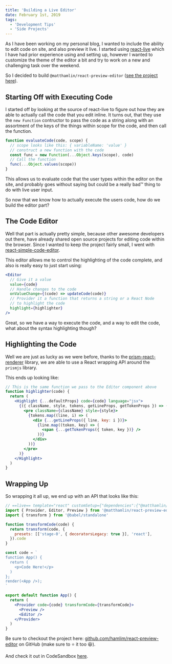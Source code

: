 ```yaml
---
title: 'Building a Live Editor'
date: February 1st, 2019
tags:
  - 'Development Tips'
  - 'Side Projects'
---
```


As I have been working on my personal blog, I wanted to include the ability to
edit code on site, and also preview it live. I started using
[react-live](https://github.com/FormidableLabs/react-live) which I have had
prior experience using and setting up, however I wanted to customize the theme
of the editor a bit and try to work on a new and challenging task over the
weekend.

So I decided to build `@matthamlin/react-preview-editor`
([see the project here](https://github.com/hamlim/react-preview-editor)).

## Starting Off with Executing Code

I started off by looking at the source of react-live to figure out how they are
able to actually call the code that you edit inline. It turns out, that they use
the `new Function` contructor to pass the code as a string along with an
assortment of the keys of the things within scope for the code, and then call
the function.

```js
function evaluateCode(code, scope) {
  // scope looks like this: { variableName: 'value' }
  // construct a new function with the code
  const func = new Function(...Object.keys(scope), code)
  // Call the function
  func(...Object.values(scope))
}
```

This allows us to evaluate code that the user types within the editor on the
site, and probably goes without saying but could be a really bad™️ thing to do
with live user input.

So now that we know how to actually execute the users code, how do we build the
editor part?

## The Code Editor

Well that part is actually pretty simple, because other awesome developers out
there, have already shared open source projects for editing code within the
browser. Since I wanted to keep the project fairly small, I went with
[react-simple-code-editor](http://satya164.xyz/react-simple-code-editor/).

This editor allows me to control the highlighting of the code complete, and also
is really easy to just start using:

```jsx
<Editor
  // Give it a value
  value={code}
  // Handle changes to the code
  onValueChange={(code) => updateCode(code)}
  // Provider it a function that returns a string or a React Node
  // to highlight the code
  highlight={highlighter}
/>
```

Great, so we have a way to execute the code, and a way to edit the code, what
about the syntax highlighting though?

## Highlighting the Code

Well we are just as lucky as we were before, thanks to the
[prism-react-renderer](https://github.com/FormidableLabs/prism-react-renderer)
library, we are able to use a React wrapping API around the `prismjs` library.

This ends up looking like:

```jsx
// This is the same function we pass to the Editor component above
function highlighter(code) {
  return (
    <Highlight {...defaultProps} code={code} language="jsx">
      {({ className, style, tokens, getLineProps, getTokenProps }) => (
        <pre className={className} style={style}>
          {tokens.map((line, i) => (
            <div {...getLineProps({ line, key: i })}>
              {line.map((token, key) => (
                <span {...getTokenProps({ token, key })} />
              ))}
            </div>
          ))}
        </pre>
      )}
    </Highlight>
  )
}
```

## Wrapping Up

So wrapping it all up, we end up with an API that looks like this:

```jsx
// ==live== template="react" customSetup={"dependencies":{"@matthamlin/react-preview-editor":"latest","@babel/standalone":"latest"}}
import { Provider, Editor, Preview } from '@matthamlin/react-preview-editor'
import { transform } from '@babel/standalone'

function transformCode(code) {
  return transform(code, {
    presets: [['stage-0', { decoratorsLegacy: true }], 'react'],
  }).code
}

const code = `
function App() {
  return (
    <p>Code Here!</p>
  )
};
render(<App />);
`

export default function App() {
  return (
    <Provider code={code} transformCode={transformCode}>
      <Preview />
      <Editor />
    </Provider>
  )
}
```

Be sure to checkout the project here:
[github.com/hamlim/react-preview-editor](https://github.com/hamlim/react-preview-editor)
on GitHub (make sure to ⭐ it too 😆).

And check it out in CodeSandbox [here](https://codesandbox.io/s/wk69q5zv9k).

